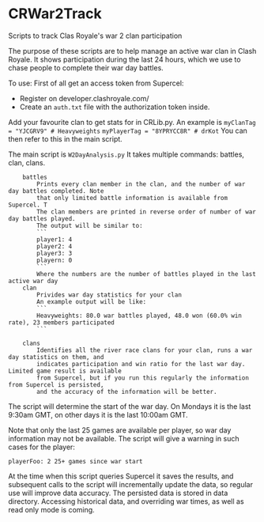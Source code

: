 # CRWar2Track
Scripts to track Clas Royale's war 2 clan participation

The purpose of these scripts are to help manage an active war clan in Clash Royale.
It shows participation during the last 24 hours, which we use to chase people to complete
their war day battles. 


To use:
First of all get an access token from Supercel:
* Register on developer.clashroyale.com/
* Create an `auth.txt` file with the authorization token inside.



Add your favourite clan to get stats for in CRLib.py. An example is 
`myClanTag = "YJCGRV9" # Heavyweights`
`myPlayerTag = "8YPRYCC8R" # drKot`
You can then refer to this in the main script.

The main script is `W2DayAnalysis.py`
It takes multiple commands: battles, clan, clans. 


        battles
            Prints every clan member in the clan, and the number of war day battles completed. Note
            that only limited battle information is available from Supercel. T
            The clan members are printed in reverse order of number of war day battles played.
            The output will be similar to:
            ```
            player1: 4
            player2: 4
            player3: 3
            playern: 0
            ```
            Where the numbers are the number of battles played in the last active war day 
        clan
            Privides war day statistics for your clan
            An example output will be like:
            ```
            Heavyweights: 80.0 war battles played, 48.0 won (60.0% win rate), 23 members participated
            ```

        clans
            Identifies all the river race clans for your clan, runs a war day statistics on them, and 
            indicates participation and win ratio for the last war day. Limited game result is available 
            from Supercel, but if you run this regularly the information from Supercel is persisted, 
            and the accuracy of the information will be better.



The script will determine the start of the war day. On Mondays it is the last 9:30am GMT,
on other days it is the last 10:00am GMT. 

Note that only the last 25 games are available per player, so war day information may not be
available. The script will give a warning in such cases for the player:

```
playerFoo: 2 25+ games since war start
```

At the time when this script queries Supercel it saves the results, and subsequent calls to the script 
will incrementally update the data, so regular use will improve data accuracy. The persisted data is 
stored in data directory. Accessing historical data, and overriding war times, as well as read only mode
is coming.


